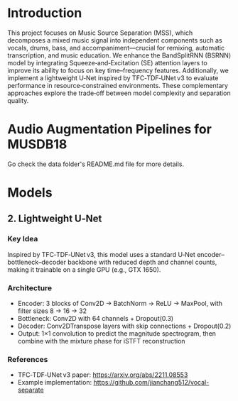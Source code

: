 # Introduction

This project focuses on Music Source Separation (MSS), which decomposes a mixed music signal into independent components such as vocals, drums, bass, and accompaniment—crucial for remixing, automatic transcription, and music education. We enhance the BandSplitRNN (BSRNN) model by integrating Squeeze‑and‑Excitation (SE) attention layers to improve its ability to focus on key time–frequency features. Additionally, we implement a lightweight U‑Net inspired by TFC‑TDF‑UNet v3 to evaluate performance in resource‑constrained environments. These complementary approaches explore the trade‑off between model complexity and separation quality.



# Audio Augmentation Pipelines for MUSDB18

Go check the data folder's README.md file for more details.

# Models


## 2. Lightweight U‑Net
### Key Idea
Inspired by TFC‑TDF‑UNet v3, this model uses a standard U‑Net encoder–bottleneck–decoder backbone with reduced depth and channel counts, making it trainable on a single GPU (e.g., GTX 1650).

### Architecture
- Encoder: 3 blocks of Conv2D → BatchNorm → ReLU → MaxPool, with filter sizes 8 → 16 → 32
- Bottleneck: Conv2D with 64 channels + Dropout(0.3)
- Decoder: Conv2DTranspose layers with skip connections + Dropout(0.2)
- Output: 1×1 convolution to predict the magnitude spectrogram, then combine with the mixture phase for iSTFT reconstruction

### References
- TFC‑TDF‑UNet v3 paper: https://arxiv.org/abs/2211.08553
- Example implementation: https://github.com/jianchang512/vocal-separate







